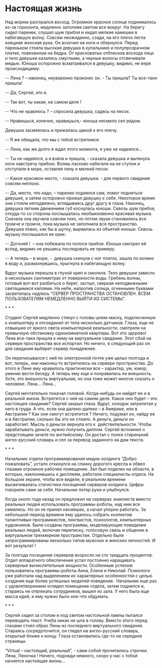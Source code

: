 # Настоящая жизнь

Над морем разгорался восход. Огромное красное солнце поднималось из-за горизонта, медленно заполняя светом все вокруг. На берегу сидел паренек, слушал шум прибоя и кидал мелкие камешки в набегавшую волну. Совсем неожиданно, сзади, на его плечо легла изящная женская рука. Он вскочил на ноги и обернулся. Перед пареньком стояла высокая девушка в купальнике и полупрозрачном платке, повязанном на бедра. От красноватых отблесков восхода лицо и тело девушки казались смуглыми, а черные волосы отсвечивали медью. Юноша осторожно всматривался в девушку, видимо, не веря происходящему:  

-- Лена ? – наконец, неуверенно произнес он. - Ты пришла? Ты все-таки пришла!  

-- Да, Сергей, это я.  

-- Так вот, ты какая, на самом деле !  

-- Что не нравлюсь ? – спросила девушка, садясь на песок.  

-- Нравишься, конечно, нравишься,- юноша несмело сел рядом.  

Девушка засмеялась и прижалась щекой к его плечу.  

-- Я же обещала, что мы с тобой встретимся.  

-- Лена, как же долго я ждал этого момента, я уже не надеялся…  

-- Ты не надеялся, а я взяла и пришла, - сказала девушка и вытянула ноги навстречу прибою. Волны ласково набегали на ее ступни и отступали в море, оставляя пену и мелкий песок.  

-- Какое красивое место, - сказала девушка. - для первого свидания совсем неплохо.  

-- Да, место, что надо, – паренек поднялся сам, помог подняться девушке, а затем осторожно прижал девушку к себе. Некоторое время они стояли неподвижно, вглядываясь друг другу в глаза. Наконец, девушка легким движением губ коснулась юноши. Сквозь шум прибоя, откуда-то со стороны послышалась необыкновенно красивая музыка. Сначала она звучала совсем тихо, но потом звуки становились все громче и громче, пока музыка не заполнила все пространство. Девушка ловко, как бы в шутку, вырвалась из объятий юноши. Сквозь музыку послышался ее крик:  

-- Догоняй !  – она побежала по полосе прибоя. Юноша смотрел ей вслед, видимо не решаясь последовать ее примеру.  

-- А теперь – в море, -  девушка скинула с ног платок, зашла по колено в воду и, размахнувшись, прыгнула в набегающую волну.  

Вдруг музыка перешла в глухой хрип и смолкла. Тело девушки зависло в нескольких сантиметрах от поверхности воды. Гребень волны, готовый вот-вот разбиться о берег, застыл, сверкая неподвижными светящимися каплями. На небе, напротив солнца, огненными буквами засветилась надпись “СЕРВЕР ПРОСТРАНСТВА ОСТАНОВЛЕН. ВСЕМ ПОЛЬЗОВАТЕЛЯМ НЕМЕДЛЕННО ВЫЙТИ ИЗ СИСТЕМЫ”.  


\* \* \*

  
Студент Сергей медленно стянул с головы шлем-маску, подключенную к компьютеру и отсоединил от тела несколько датчиков. Глаза, еще не отвыкшие от яркого света компьютерной реальности, смотрели на привычную обстановку однокомнатной квартиры. Вот это здорово! Лена все-таки пришла к нему на виртуальное свидание. Этот сбой на сервере пространства все испортил. Но ничего, в следующий раз он для свидания выберет сервер понадежнее.  

Он переписывался с ней по электронной почте уже целых полгода и вот, теперь, они наконец-то встретились на сервере пространства. До этого в Лене ему нравилось практически все – характер, ум, юмор, умение вести беседу. А теперь ему еще и понравилась ее внешность. Хотя, это внешность виртуальная, но она тоже может многое сказать о человеке. Лена… Лена…  

Сергей мечтательно покачал головой. Когда-нибудь он найдет ее и в реальной жизни. Встретится с ней на самом деле. Какое оно будет – это настоящее свидание? Сергей закрыл глаза. Вдруг, холодок затрепетал у него в груди. А что, если она далеко-далеко – в Америке, или в Австралии ? Как они смогут встретится ? Ничего, подумал он, найду ее и в Австралии, сколько бы это ни стоило. А деньги, деньги он заработает. Мысль о деньгах вернула его к  действительности. Чтобы зарабатывать деньги, нужно получить диплом. Сергей вспомнил о предстоящем зачете по английскому. Он достал с полки старенький англо-русский словарь и сел за перевод заданного на дом текста.  


\* \* \*

  
  
Начальник отдела программирования медиа-холдинга “Добро пожаловать”, устало откинулся на спинку дорогого кресла и обвел глазами огромное рабочее помещение. Зал был поделен на области, в которых, наклонившись к дисплеям, работали специалисты отдела. На большом экране, чтобы все видели, в реальном времени высвечивалась статистика посещений серверов холдинга. Цифры говорили сами за себя. Начальник потер руки и улыбнулся.  

Когда около года назад он предложил на серверах знакомств вместо реальных людей использовать программы-роботы, над ним все смеялись. Но он не принял насмешек, а начал упорно работать. За небольшой период времени ему удалось собрать коллектив талантливых программистов, лингвистов, психологов, компьютерных художников. Были созданы программы, моделирующие поведение реальных людей, включая переписку, голосовую связь и общение в виртуальном трехмерном пространстве. Отдельно были запрограммированы несколько типов мужских и женских личностей. И вот результат !  

За полгода посещение серверов возросло на сто тридцать процентов. Отдел аппаратного обеспечения устал постоянно наращивать серверные вычислительные мощности. Особенным успехом пользовались программы-роботы Анна, Елена и Николай. Психологи уже работали над выделением их характерных особенностей с целью создания еще более успешных моделей поведения.  Начальник еще раз с удовлетворением оглядел помещение отдела, затем поднялся и, стараясь не отвлекать сотрудников, вышел из зала. У него была еще масса идей, и ему нужно было кое-что обдумать.  


\* \* \*

  
Сергей сидел за столом и под светом настольной лампы пытался переводить текст. Учеба никак не шла в голову. Вместо этого перед глазами стоял образ Лены из последнего виртуального свидания.  Стараясь сосредоточится, он глядел на англо-русский словарь, открытый ближе к концу. Глаза остановились где-то на середине страницы.  

“Virtual – настоящий, реальный”, - сами собой прочитались строчки. Лена, Леночка ! Ничего, подожди немного, скоро у нас с тобой начнется настоящая жизнь…
